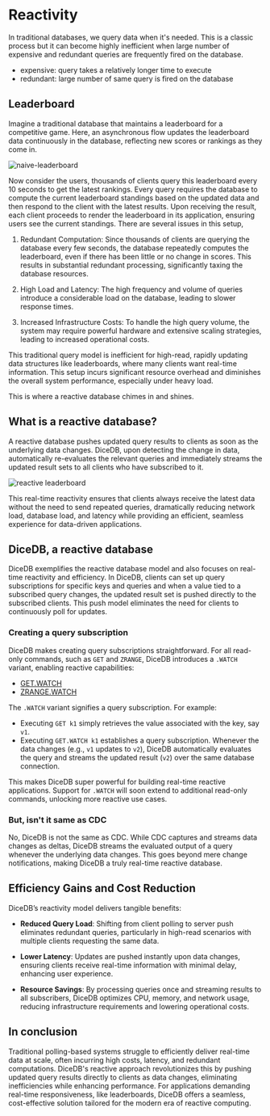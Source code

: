 # Reactivity

In traditional databases, we query data when it's needed. This is a classic process but it can become highly inefficient when large number of expensive and redundant queries are frequently fired on the database.

- expensive: query takes a relatively longer time to execute
- redundant: large number of same query is fired on the database

## Leaderboard

Imagine a traditional database that maintains a leaderboard for a competitive game. Here, an asynchronous flow updates the leaderboard data continuously in the database, reflecting new scores or rankings as they come in.

![naive-leaderboard](https://github.com/user-attachments/assets/afeb35c5-c005-4435-ac9b-d681d9993444)

Now consider the users, thousands of clients query this leaderboard every 10 seconds to get the latest rankings. Every query requires the database to compute the current leaderboard standings based on the updated data and then respond to the client with the latest results. Upon receiving the result, each client proceeds to render the leaderboard in its application, ensuring users see the current standings. There are several issues in this setup,

1. Redundant Computation: Since thousands of clients are querying the database every few seconds, the database repeatedly computes the leaderboard, even if there has been little or no change in scores. This results in substantial redundant processing, significantly taxing the database resources.

2. High Load and Latency: The high frequency and volume of queries introduce a considerable load on the database, leading to slower response times.

3. Increased Infrastructure Costs: To handle the high query volume, the system may require powerful hardware and extensive scaling strategies, leading to increased operational costs.

This traditional query model is inefficient for high-read, rapidly updating data structures like leaderboards, where many clients want real-time information. This setup incurs significant resource overhead and diminishes the overall system performance, especially under heavy load.

This is where a reactive database chimes in and shines.

## What is a reactive database?

A reactive database pushes updated query results to clients as soon as the underlying data changes. DiceDB, upon detecting the change in data, automatically re-evaluates the relevant queries and immediately streams the updated result sets to all clients who have subscribed to it.

![reactive leaderboard](https://github.com/user-attachments/assets/08ab40ab-3a34-4d74-9b2f-7d21bbeef73c)

This real-time reactivity ensures that clients always receive the latest data without the need to send repeated queries, dramatically reducing network load, database load, and latency while providing an efficient, seamless experience for data-driven applications.

## DiceDB, a reactive database

DiceDB exemplifies the reactive database model and also focuses on real-time reactivity and efficiency. In DiceDB, clients can set up query subscriptions for specific keys and queries and when a value tied to a subscribed query changes, the updated result set is pushed directly to the subscribed clients. This push model eliminates the need for clients to continuously poll for updates.

### Creating a query subscription

DiceDB makes creating query subscriptions straightforward. For all read-only commands, such as `GET` and `ZRANGE`, DiceDB introduces a `.WATCH` variant, enabling reactive capabilities:

- [GET.WATCH](/commands/getwatch)
- [ZRANGE.WATCH](/commands/zrangewatch)

The `.WATCH` variant signifies a query subscription. For example:

- Executing `GET k1` simply retrieves the value associated with the key, say `v1`.
- Executing `GET.WATCH k1` establishes a query subscription. Whenever the data changes (e.g., `v1` updates to `v2`), DiceDB automatically evaluates the query and streams the updated result (`v2`) over the same database connection.

This makes DiceDB super powerful for building real-time reactive applications. Support for `.WATCH` will soon extend to additional read-only commands, unlocking more reactive use cases.

### But, isn't it same as CDC

No, DiceDB is not the same as CDC. While CDC captures and streams data changes as deltas, DiceDB streams the evaluated output of a query whenever the underlying data changes. This goes beyond mere change notifications, making DiceDB a truly real-time reactive database.

## Efficiency Gains and Cost Reduction

DiceDB’s reactivity model delivers tangible benefits:

- **Reduced Query Load**: Shifting from client polling to server push eliminates redundant queries, particularly in high-read scenarios with multiple clients requesting the same data.

- **Lower Latency**: Updates are pushed instantly upon data changes, ensuring clients receive real-time information with minimal delay, enhancing user experience.

- **Resource Savings**: By processing queries once and streaming results to all subscribers, DiceDB optimizes CPU, memory, and network usage, reducing infrastructure requirements and lowering operational costs.

## In conclusion

Traditional polling-based systems struggle to efficiently deliver real-time data at scale, often incurring high costs, latency, and redundant computations. DiceDB's reactive approach revolutionizes this by pushing updated query results directly to clients as data changes, eliminating inefficiencies while enhancing performance. For applications demanding real-time responsiveness, like leaderboards, DiceDB offers a seamless, cost-effective solution tailored for the modern era of reactive computing.
